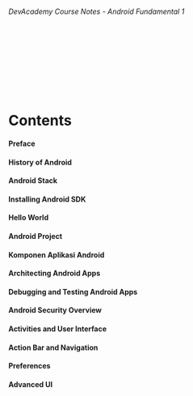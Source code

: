 
###### DevAcademy Course Notes - Android Fundamental 1

<br/>
<br/>
<br/>
<br/>
<br/>
<br/>
<br/>

# Contents

#### Preface
#### History of Android
#### Android Stack
#### Installing Android SDK
#### Hello World
#### Android Project
#### Komponen Aplikasi Android
#### Architecting Android Apps
#### Debugging and Testing Android Apps
#### Android Security Overview
#### Activities and User Interface
#### Action Bar and Navigation
#### Preferences
#### Advanced UI

